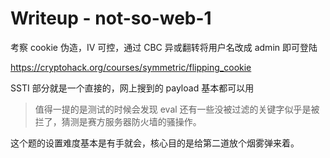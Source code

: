 # Writeup - not-so-web-1

考察 cookie 伪造，IV 可控，通过 CBC 异或翻转将用户名改成 admin 即可登陆

https://cryptohack.org/courses/symmetric/flipping_cookie

SSTI 部分就是一个直接的，网上搜到的 payload 基本都可以用

> 值得一提的是测试的时候会发现 eval 还有一些没被过滤的关键字似乎是被拦了，猜测是赛方服务器防火墙的骚操作。

这个题的设置难度基本是有手就会，核心目的是给第二道放个烟雾弹来着。